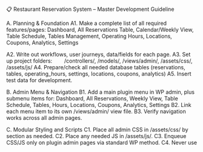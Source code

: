 
📋 Restaurant Reservation System – Master Development Guideline



A. Planning & Foundation
A1. Make a complete list of all required features/pages:
Dashboard, All Reservations Table, Calendar/Weekly View, Table Schedule, Tables Management, Operating Hours, Locations, Coupons, Analytics, Settings

 A2. Write out workflows, user journeys, data/fields for each page.
 A3. Set up project folders:
   /controllers/, /models/, /views/admin/, /assets/css/, /assets/js/
 A4. Prepare/check all needed database tables (reservations, tables, operating_hours, settings, locations, coupons, analytics)
 A5. Insert test data for development.


B. Admin Menu & Navigation
B1. Add a main plugin menu in WP admin, plus submenu items for:
Dashboard, All Reservations, Weekly View, Table Schedule, Tables, Hours, Locations, Coupons, Analytics, Settings
 B2. Link each menu item to its own /views/admin/ view file.
 B3. Verify navigation works across all admin pages.


C. Modular Styling and Scripts
C1. Place all admin CSS in /assets/css/ by section as needed.
 C2. Place any needed JS in /assets/js/.
 C3. Enqueue CSS/JS only on plugin admin pages via standard WP method.
 C4. Never use <style> or <script> tags in PHP views.
 C5. Test changes in .css/.js files show live in admin instantly.


D. Page-by-Page Implementation
For each admin page:
D0. Make or edit the PHP view file in /views/admin/


D1. Fetch and display the right data from models (DB)


D2. Style exclusively via .css files


D3. Test layout, data, and navigation after each change

D1. Dashboard Page
D1a. Show summary stats (total reservations, covers, revenue, tables, locations, etc.)
 D1b. Add action buttons (add booking, go to calendar, reports, etc.)
 D1c. Confirm stats accuracy.

D2. All Reservations Page
D2a. Modern table with sorted/filterable reservations
 D2b. Status badges/colors, action buttons (view/edit/delete)
 D2c. Ready for advanced search or export as a future enhancement

D3. Calendar / Weekly View Page (This is your “weekly view”—ensure it’s modern, color-coded, fully connected to DB, and touch/tablet ready)
D3a. Mobile/tablet-friendly grid, color-encoded by status
 D3b. Fast week, day, and table navigation
 D3c. All reservations displayed in correct slots
 D3d. Integrated with time slot logic, table capacity, operating hours

D4. Table Schedule View
D4a. Display each table’s availability (all days/times)
 D4b. Action links to assign/edit reservations on schedule
D5. Settings Page (WP Settings API)

D5a. Register all fields in controller: business info, email, phone, currency, max party size, policies, etc.
 D5b. View file uses settings_fields()/do_settings_sections()
 D5c. Confirm all fields save, appear, and are used in every relevant feature

D6. Operating Hours Page
D6a. Admin UI to set open/close/break/closed (per day)
 D6b. Save to DB/model; calendar time slot logic always uses operating hours data
 D6c. Add exceptions/holidays, optional

D7. Tables Management Page
D7a. Add/edit/delete tables, assign capacity, zone, and active status
 D7b. Integrate table data with reservations and analytics

D8. Locations Page
D8a. Add/edit/delete restaurant locations/branches
 D8b. Assign location to reservations, tables, hours; use location as admin and analytics filter

D9. Coupons/Promotions Page
D9a. List/add/edit/deactivate coupon codes
 D9b. Set coupon code, discount, expiry, minimum spend, etc.
 D9c. Ensure coupons work in reservation form and appear in analytics

D10. Analytics Page
D10a. Show charts/graphs: bookings per day/time/table/location, covers, revenue, coupon use
 D10b. Filter analytics by time, source, location, table, coupon
 D10c. Add export option if needed

D11. Time Slot Logic (for Calendar/Public Booking)
D11a. Read operating hours and breaks to generate time slots per day
 D11b. Exclude busy slots (already-booked, full capacity, holidays)
 D11c. Filter and display slots based on party size, tables, and reservation status
 D11d. AJAX endpoint for slot checking (for fast admin/public use)

E. Testing & Quality Assurance
E1. After every new page/feature:
Test navigation, data save/load, design


Check all fields/settings, responsiveness, mobile/tablet usability
 E2. Make a change in each CSS/JS asset, confirm instant effect
 E3. Get admin/staff/user feedback, note improvements for next phase


F. Expansion & Advanced Features (After Foundation)
F1. Drag-and-drop in calendar/schedule pages
 F2. Advanced filtering, reporting, and analytics export
 F3. Notifications (email/SMS), reminders to guests/staff
 F4. Guest-facing booking screens, PWA/mobile support, payment integration
 F5. Accessibility and GDPR audit
 
G. Ongoing Maintenance & Documentation
G1. Document each new page/file/field in your project doc
 G2. Back up plugin and database after any major working milestone
 G3. Always build/expand in small, testable steps. Never overwrite working code.
How to Use This Document:
Take each bold lettered/numbered section as its own “mini project”—DO NOT skip any main or sub-step.


For future features/expansion, always return to this step document and proceed to the next logical letter/number.


Any time a new admin page/feature is added, repeat steps D0–D3, always referencing and expanding this master list.


If you need a focused step-list or QA plan for any specific D-page (like Locations, Coupons, Analytics, Table Schedule, Weekly View, or Time Slots), just say the step and I’ll provide a zoomed-in, non-coding checklist ready for action!
https://ppl-ai-file-upload.s3.amazonaws.com/web/direct-files/attachments/78984647/b2496183-cf7a-4457-a856-0375ed91e6c6/Build-Your-Own-Restaurant-Toolkit-WordPress-Plug.pdf
https://ppl-ai-file-upload.s3.amazonaws.com/web/direct-files/attachments/78984647/49ad8c45-0240-46c8-9014-2b0db61f44ac/Extending-Yenolx-Restaurant-Reservation-System-v1.pdf
https://ppl-ai-file-upload.s3.amazonaws.com/web/direct-files/attachments/78984647/6b270bee-d5d9-4698-b77d-4693e1d60c0c/Step.pdf
https://ppl-ai-file-upload.s3.amazonaws.com/web/direct-files/collection_ace8c6b5-09e4-4538-8ea3-96f0d3f66537/d8cd0078-525c-4e5d-8945-1728041089c5/paste.txt
https://www.nimbleappgenie.com/blogs/restaurant-reservation-system-development-guide/
https://www.deliverect.com/en/blog/omni-channel-restaurant/how-to-implement-a-restaurant-reservation-system
https://www.geeksforgeeks.org/mern/restaurant-reservation-system-using-mern-stack/
https://www.appventurez.com/blog/how-to-develop-a-restaurant-reservation-app
https://tameta.tech/blogs/topics/restaurant-reservation-software-development-complete-guide
https://www.youtube.com/watch?v=QdYX8-DE7XI
https://www.restroworks.com/blog/top-12-best-restaurant-table-management-software/
https://www.carbonaraapp.com/restaurant-reservation-system/
https://www.youtube.com/watch?v=xqZuMW5qj08
https://www.scribd.com/document/567912640/ONLINE-RESTAURANT-TABLE-RESERVATION-MANAGEMENT-SYSTEM-1
https://www.youtube.com/watch?v=jKWH2O0dKnc
https://restaurant.eatapp.co
https://restaurants.quandoo.com/en-au/
https://www.tablein.com/blog/restaurant-booking-system-setup
https://www.youtube.com/watch?v=15Z_AGsg2fc
https://forum.bubble.io/t/creating-seat-reservation-by-time-slots-for-restaurant/312795
https://www.opentable.com/restaurant-solutions/
https://tableo.com
https://www.reddit.com/r/JapanTravelTips/comments/19d0hwg/restaurant_booking_reservation_tips/
https://www.ctsu.org/open/group_resources/training/users_manual/ctsu-open-slotreservationgroupuserguide.pdf
https://wordpress.org/plugins/restaurant-reservations/
https://www.youtube.com/watch?v=rki0eVGAVTQ
https://wpastra.com/guides-and-tutorials/restaurant-reservation-wordpress/
https://www.youtube.com/watch?v=bfMufz5vQyk
https://www.youtube.com/watch?v=0ULY8jmdIaY
https://www.finedinemenu.com/en/blog/how-do-we-develop-a-restaurant-management-system/
https://codecanyon.net/search/restaurant%20reservation%20system
https://devtechnosys.com/insights/build-a-restaurant-pos-system/
https://www.fivestarplugins.com/plugins/five-star-restaurant-reservations/
https://goldenowl.asia/blog/pos-software-development
https://codecanyon.net/item/wp-cafe-restaurant-reservation-and-food-menu-plugin-for-wordpress/28145561
https://roadmap.sh
https://www.theaccessgroup.com/en-gb/hospitality/sectors/restaurants/reservations/



Additional documentation can be found in the [docs](docs/) directory.
